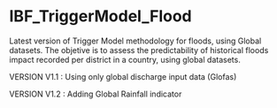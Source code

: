 # IBF_TriggerModel_Flood

Latest version of Trigger Model methodology for floods, using Global datasets. The objetive is to assess the predictability of historical floods impact recorded per district in a country, using global datasets.

VERSION V1.1 : Using only global discharge input data (Glofas)

VERSION V1.2 : Adding Global Rainfall indicator

